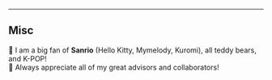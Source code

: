 
---

## Misc

🧸 I am a big fan of **Sanrio** (Hello Kitty, Mymelody, Kuromi), all teddy bears, and K-POP!     
💐 Always appreciate all of my great advisors and collaborators!
